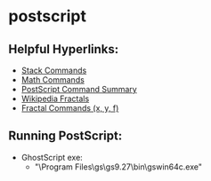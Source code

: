 # postscript

## Helpful Hyperlinks:
* [Stack Commands](http://www.ugrad.math.ubc.ca/Flat/stack-ref.html)
* [Math Commands](http://www.ugrad.math.ubc.ca/Flat/math-ref.html)
* [PostScript Command Summary](http://www.math.ubc.ca/~cass/courses/ps.html)
* [Wikipedia Fractals](https://en.wikipedia.org/wiki/L-system#Example_4:_Koch_curve)
* [Fractal Commands (x, y, f)](http://www.cs.unh.edu/~charpov/programming-lsystems.html)

## Running PostScript:
* GhostScript exe:
    * "\Program Files\gs\gs9.27\bin\gswin64c.exe"